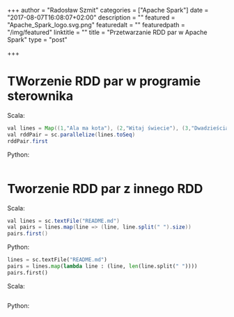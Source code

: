 +++
author = "Radosław Szmit"
categories = ["Apache Spark"]
date = "2017-08-07T16:08:07+02:00"
description = ""
featured = "Apache_Spark_logo.svg.png"
featuredalt = ""
featuredpath = "/img/featured"
linktitle = ""
title = "Przetwarzanie RDD par w Apache Spark"
type = "post"

+++

# TWorzenie RDD par w programie sterownika

Scala:
~~~Java
val lines = Map((1,"Ala ma kota"), (2,"Witaj świecie"), (3,"Dwadzieścia tysięcy mil podmorskiej żeglugi"))
val rddPair = sc.parallelize(lines.toSeq)
rddPair.first
~~~

Python:
~~~Python
~~~

# Tworzenie RDD par z innego RDD

Scala:
~~~Java
val lines = sc.textFile("README.md")
val pairs = lines.map(line => (line, line.split(" ").size))
pairs.first()
~~~

Python:
~~~Python
lines = sc.textFile("README.md")
pairs = lines.map(lambda line : (line, len(line.split(" "))))
pairs.first()
~~~















Scala:
~~~Java
~~~

Python:
~~~Python
~~~